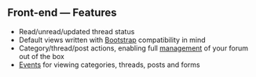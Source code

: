 ## Front-end — Features

* Read/unread/updated thread status
* Default views written with [Bootstrap](http://getbootstrap.com/) compatibility in mind
* Category/thread/post actions, enabling full [management](docs/laravel-forum/4.x/front-end.management.md) of your forum out of the box
* [Events](http://laravel.com/docs/5.1/events) for viewing categories, threads, posts and forms

